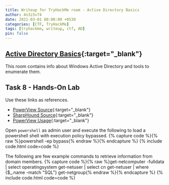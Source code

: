```yaml
---
title: Writeup for TryHackMe room - Active Directory Basics
author: 4n3i5v74
date: 2021-03-01 00:00:00 +0530
categories: [CTF, TryHackMe]
tags: [tryhackme, writeup, ctf, AD]
pin: false
---
```


## [Active Directory Basics](https://tryhackme.com/room/activedirectorybasics){:target="_blank"}

This room contains info about Windows Active Directory and tools to enumerate them.


## Task 8 - Hands-On Lab

Use these links as references.
- [PowerView Source](https://github.com/PowerShellMafia/PowerSploit/){:target="_blank"}
- [SharpHound Source](https://github.com/BloodHoundAD/BloodHound){:target="_blank"}
- [PowerView Usage](https://github.com/PowerShellMafia/PowerSploit/){:target="_blank"}

Open `powershell` as admin user and execute the following to load a powershell shell with execution policy bypassed.
{% capture code %}{% raw %}powershell -ep bypass{% endraw %}{% endcapture %} {% include code.html code=code %}

The following are few example commands to retrieve information from domain members.
{% capture code %}{% raw %}get-netcomputer -fulldata | select operatingsystem
get-netuser | select cn
get-netuser | where {$_.name -match "SQL"}
get-netgroup{% endraw %}{% endcapture %} {% include code.html code=code %}

